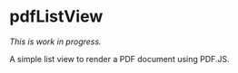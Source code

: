 pdfListView
===========

*This is work in progress.*

A simple list view to render a PDF document using PDF.JS.
